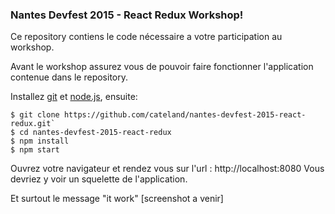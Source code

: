 ### Nantes Devfest 2015 - React Redux Workshop!

Ce repository contiens le code nécessaire a votre participation au workshop.


Avant le workshop assurez vous de pouvoir faire fonctionner l'application contenue dans le repository.

Installez [git](http://git-scm.com/downloads) et [node.js](https://nodejs.org/), ensuite:

    $ git clone https://github.com/cateland/nantes-devfest-2015-react-redux.git`
    $ cd nantes-devfest-2015-react-redux
    $ npm install
    $ npm start

Ouvrez votre navigateur et rendez vous sur l'url : http://localhost:8080
Vous devriez y voir un squelette de l'application.

Et surtout le message "it work"
[screenshot a venir]
